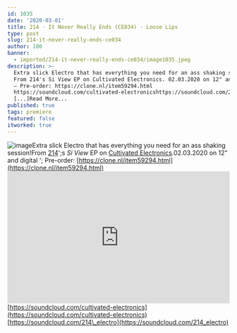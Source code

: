 ```yaml
---
id: 1035
date: '2020-03-01'
title: 214 - It Never Really Ends (CE034) - Loose Lips
type: post
slug: 214-it-never-really-ends-ce034
author: 100
banner:
  - imported/214-it-never-really-ends-ce034/image1035.jpeg
description: >-
  Extra slick Electro that has everything you need for an ass shaking session!
  From 214's Si View EP on Cultivated Electronics. 02.03.2020 on 12" and digital
  – Pre-order: https://clone.nl/item59294.html
  https://soundcloud.com/cultivated-electronicshttps://soundcloud.com/214_electro
  [...]Read More...
published: true
tags: premiere
featured: false
itworked: true
---
```

![image](../imported/214-it-never-really-ends-ce034/image1035.jpeg)Extra slick Electro that has everything you need for an ass shaking session!From [214](https://www.residentadvisor.net/dj/214)';s _Si View_ EP on [Cultivated Electronics](https://www.residentadvisor.net/record-label.aspx?id=3746).02.03.2020 on 12" and digital '; Pre-order: [](https://clone.nl/item59294.html)[https://clone.nl/item59294.html](https://clone.nl/item59294.html)<iframe width='100%' height='300' scrolling='no' frameborder='no' allow='autoplay' src='https://w.soundcloud.com/player/?url=https%3A//api.soundcloud.com/tracks/769058278&color=%23ff5500&auto_play=false&hide_related=false&show_comments=true&show_user=true&show_reposts=false&show_teaser=true'></iframe>[](https://soundcloud.com/cultivated-electronics)[https://soundcloud.com/cultivated-electronics](https://soundcloud.com/cultivated-electronics)  
[](https://soundcloud.com/214_electro)[https://soundcloud.com/214\_electro](https://soundcloud.com/214_electro)